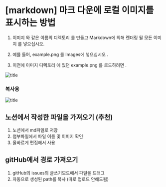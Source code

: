 # [markdown] 마크 다운에 로컬 이미지를 표시하는 방법

1. 이미지 와 같은 이름의 디렉토리 를 만들고 Markdown에 의해 렌더링 될 모든 이미지 를 넣으십시오.

2. 예를 들어, example.png 를 Images에 넣으십시오 .

3. 이전에 이미지 디렉토리 에 있던 example.png 를 로드하려면 .

![title](Images/example1.png)

### 복사용

![title](Assets/스크린샷_2022-03-18_오전_10.58.15.png)

## 노션에서 작성한 파일을 가져오기 (추천)

1. 노션에서 md파일로 저장
2. 첨부파일에서 파일 이름 및 이미지 확인
3. 올바르게 편집해서 사용

## gitHub에서 경로 가져오기

1. gitHub의 issues의 글쓰기모드에서 파일을 드래그
2. 자동으로 생성된 path를 복사 (따로 업로드 안해도됨)
